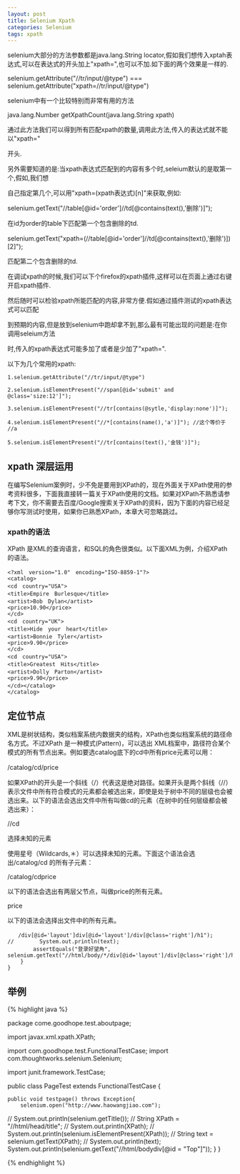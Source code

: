 ```yaml
---
layout: post
title: Selenium Xpath
categories: Selenium
tags: xpath
---
```


selenium大部分的方法参数都是java.lang.String locator,假如我们想传入xptah表达式,可以在表达式的开头加上"xpath=",也可以不加.如下面的两个效果是一样的.

selenium.getAttribute("//tr/input/@type")  === selenium.getAttribute("xpath=//tr/input/@type")

selenium中有一个比较特别而非常有用的方法

java.lang.Number getXpathCount(java.lang.String xpath)

通过此方法我们可以得到所有匹配xpath的数量,调用此方法,传入的表达式就不能以"xpath="

开头.

另外需要知道的是:当xpath表达式匹配到的内容有多个时,seleium默认的是取第一个,假如,我们想

自己指定第几个,可以用"xpath=(xpath表达式)[n]"来获取,例如:

selenium.getText("//table[@id='order']//td[@contains(text(),'删除')]");

在id为order的table下匹配第一个包含删除的td.

selenium.getText("xpath=(//table[@id='order']//td[@contains(text(),'删除')])[2]");

匹配第二个包含删除的td.

在调试xpath的时候,我们可以下个firefox的xpath插件,这样可以在页面上通过右键开启xpath插件.

然后随时可以检验xpath所能匹配的内容,非常方便.假如通过插件测试的xpath表达式可以匹配

到预期的内容,但是放到selenium中跑却拿不到,那么最有可能出现的问题是:在你调用seleium方法

时,传入的xpath表达式可能多加了或者是少加了"xpath=".

以下为几个常用的xpath:

    1.selenium.getAttribute("//tr/input/@type") 

    2.selenium.isElementPresent("//span[@id='submit' and @class='size:12']");

    3.selenium.isElementPresent("//tr[contains(@sytle,'display:none')]");

    4.selenium.isElementPresent("//*[contains(name(),'a')]"); //这个等价于 //a

    5.selenium.isElementPresent("//tr[contains(text(),'金钱')]");      

## xpath 深层运用

在编写Selenium案例时，少不免是要用到XPath的，现在外面关于XPath使用的参考资料很多，下面我直接转一篇关于XPath使用的文档。如果对XPath不熟悉请参考下文，你不需要去百度/Google搜索关于XPath的资料，因为下面的内容已经足够你写测试时使用，如果你已熟悉XPath，本章大可忽略跳过。

### xpath的语法

XPath 是XML的查询语言，和SQL的角色很类似。以下面XML为例，介绍XPath 的语法。

    <?xml　version="1.0"　encoding="ISO-8859-1"?>
    <catalog>
    <cd　country="USA">
    <title>Empire　Burlesque</title>
    <artist>Bob　Dylan</artist>
    <price>10.90</price>
    </cd>
    <cd　country="UK">
    <title>Hide　your　heart</title>
    <artist>Bonnie　Tyler</artist>
    <price>9.90</price>
    </cd>
    <cd　country="USA">
    <title>Greatest　Hits</title>
    <artist>Dolly　Parton</artist>
    <price>9.90</price>
    </cd></catalog>　　　　　　　　　
    </catalog>

## 定位节点

XML是树状结构，类似档案系统内数据夹的结构，XPath也类似档案系统的路径命名方式。不过XPath 是一种模式(Pattern)，可以选出 XML档案中，路径符合某个模式的所有节点出来。例如要选catalog底下的cd中所有price元素可以用：

/catalog/cd/price　　　

如果XPath的开头是一个斜线（/）代表这是绝对路径。如果开头是两个斜线（//）表示文件中所有符合模式的元素都会被选出来，即使是处于树中不同的层级也会被选出来。以下的语法会选出文件中所有叫做cd的元素（在树中的任何层级都会被选出来）：

//cd

选择未知的元素

使用星号（Wildcards,＊）可以选择未知的元素。下面这个语法会选出/catalog/cd 的所有子元素：

/catalog/cdprice

以下的语法会选出有两层父节点，叫做price的所有元素。

price

以下的语法会选择出文件中的所有元素。

    　　/div[@id='layout']div[@id='layout']/div[@class='right']/h1");
    //        System.out.println(text);
            assertEquals("登录好望角", selenium.getText("//html/body/*/div[@id='layout']/div[@class='right']/h1"));
        }
    }

## 举例

{% highlight java %}

package come.goodhope.test.aboutpage;

import javax.xml.xpath.XPath;

import com.goodhope.test.FunctionalTestCase;
import com.thoughtworks.selenium.Selenium;

import junit.framework.TestCase;

public class PageTest extends FunctionalTestCase {

    public void testpage() throws Exception{
        selenium.open("http://www.haowangjiao.com");
//        System.out.println(selenium.getTitle());
//        String XPath = "//html/head/title";
//        System.out.println(XPath);
//        System.out.println(selenium.isElementPresent(XPath));
//        String text = selenium.getText(XPath);
//        System.out.println(text);
        System.out.println(selenium.getText("//html/bodydiv[@id = "Top"]"));
    }
}

{% endhighlight %}

